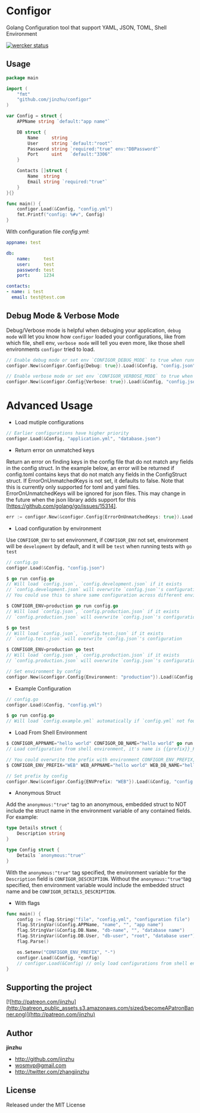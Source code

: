 # Configor

Golang Configuration tool that support YAML, JSON, TOML, Shell Environment

[![wercker status](https://app.wercker.com/status/a350da4eae6cb28a35687ba41afb565a/s/master "wercker status")](https://app.wercker.com/project/byKey/a350da4eae6cb28a35687ba41afb565a)

## Usage

```go
package main

import (
	"fmt"
	"github.com/jinzhu/configor"
)

var Config = struct {
	APPName string `default:"app name"`

	DB struct {
		Name     string
		User     string `default:"root"`
		Password string `required:"true" env:"DBPassword"`
		Port     uint   `default:"3306"`
	}

	Contacts []struct {
		Name  string
		Email string `required:"true"`
	}
}{}

func main() {
	configor.Load(&Config, "config.yml")
	fmt.Printf("config: %#v", Config)
}
```

With configuration file *config.yml*:

```yaml
appname: test

db:
    name:     test
    user:     test
    password: test
    port:     1234

contacts:
- name: i test
  email: test@test.com
```

## Debug Mode & Verbose Mode

Debug/Verbose mode is helpful when debuging your application, `debug mode` will let you know how `configor` loaded your configurations, like from which file, shell env, `verbose mode` will tell you even more, like those shell environments `configor` tried to load.

```go
// Enable debug mode or set env `CONFIGOR_DEBUG_MODE` to true when running your application
configor.New(&configor.Config{Debug: true}).Load(&Config, "config.json")

// Enable verbose mode or set env `CONFIGOR_VERBOSE_MODE` to true when running your application
configor.New(&configor.Config{Verbose: true}).Load(&Config, "config.json")
```

# Advanced Usage

* Load mutiple configurations

```go
// Earlier configurations have higher priority
configor.Load(&Config, "application.yml", "database.json")
```

* Return error on unmatched keys

Return an error on finding keys in the config file that do not match any fields in the config struct.
In the example below, an error will be returned if config.toml contains keys that do not match any fields in the ConfigStruct struct.
If ErrorOnUnmatchedKeys is not set, it defaults to false.
Note that this is currently only supported for toml and yaml files. ErrorOnUnmatchedKeys will be ignored for json files. This may change in the future when the json library adds support for this [https://github.com/golang/go/issues/15314].

```go
err := configor.New(&configor.Config{ErrorOnUnmatchedKeys: true}).Load(&ConfigStruct, "config.toml")
```

* Load configuration by environment

Use `CONFIGOR_ENV` to set environment, if `CONFIGOR_ENV` not set, environment will be `development` by default, and it will be `test` when running tests with `go test`

```go
// config.go
configor.Load(&Config, "config.json")

$ go run config.go
// Will load `config.json`, `config.development.json` if it exists
// `config.development.json` will overwrite `config.json`'s configuration
// You could use this to share same configuration across different environments

$ CONFIGOR_ENV=production go run config.go
// Will load `config.json`, `config.production.json` if it exists
// `config.production.json` will overwrite `config.json`'s configuration

$ go test
// Will load `config.json`, `config.test.json` if it exists
// `config.test.json` will overwrite `config.json`'s configuration

$ CONFIGOR_ENV=production go test
// Will load `config.json`, `config.production.json` if it exists
// `config.production.json` will overwrite `config.json`'s configuration
```

```go
// Set environment by config
configor.New(&configor.Config{Environment: "production"}).Load(&Config, "config.json")
```

* Example Configuration

```go
// config.go
configor.Load(&Config, "config.yml")

$ go run config.go
// Will load `config.example.yml` automatically if `config.yml` not found and print warning message
```

* Load From Shell Environment

```go
$ CONFIGOR_APPNAME="hello world" CONFIGOR_DB_NAME="hello world" go run config.go
// Load configuration from shell environment, it's name is {{prefix}}_FieldName
```

```go
// You could overwrite the prefix with environment CONFIGOR_ENV_PREFIX, for example:
$ CONFIGOR_ENV_PREFIX="WEB" WEB_APPNAME="hello world" WEB_DB_NAME="hello world" go run config.go

// Set prefix by config
configor.New(&configor.Config{ENVPrefix: "WEB"}).Load(&Config, "config.json")
```

* Anonymous Struct

Add the `anonymous:"true"` tag to an anonymous, embedded struct to NOT include the struct name in the environment
variable of any contained fields.  For example:

```go
type Details struct {
	Description string
}

type Config struct {
	Details `anonymous:"true"`
}
```

With the `anonymous:"true"` tag specified, the environment variable for the `Description` field is `CONFIGOR_DESCRIPTION`.
Without the `anonymous:"true"`tag specified, then environment variable would include the embedded struct name and be `CONFIGOR_DETAILS_DESCRIPTION`.

* With flags

```go
func main() {
	config := flag.String("file", "config.yml", "configuration file")
	flag.StringVar(&Config.APPName, "name", "", "app name")
	flag.StringVar(&Config.DB.Name, "db-name", "", "database name")
	flag.StringVar(&Config.DB.User, "db-user", "root", "database user")
	flag.Parse()

	os.Setenv("CONFIGOR_ENV_PREFIX", "-")
	configor.Load(&Config, *config)
	// configor.Load(&Config) // only load configurations from shell env & flag
}
```

## Supporting the project

[![http://patreon.com/jinzhu](http://patreon_public_assets.s3.amazonaws.com/sized/becomeAPatronBanner.png)](http://patreon.com/jinzhu)


## Author

**jinzhu**

* <http://github.com/jinzhu>
* <wosmvp@gmail.com>
* <http://twitter.com/zhangjinzhu>

## License

Released under the MIT License
